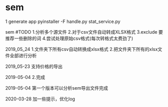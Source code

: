 # sem
1 generate app
pyinstaller -F handle.py stat_service.py


sem
#TODO
1.分析多个源文件
2.对于csv文件自动转成XLSX格式
3.exclude 要推荐一些删除的词
4.尝试处理原始csv格式(每次转格式太费劲了)

2019_05_24
1.文件夹下所有csv自动转换成xlsx格式
2.把文件夹下所有的xlsx文件全部进行分析

2019_05-23
支持价格的导出

2019-05-04
2.完成

2019-05-04
第一个版本可以分析sem导出文件完成

2020-03-28
加一些提示，优化log
